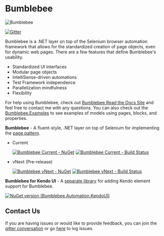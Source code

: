 Bumblebee
=========

![Bumblebee](https://avatars1.githubusercontent.com/u/10162916?v=3&s=100 "Bumblebee")

[![Gitter](https://badges.gitter.im/Join%20Chat.svg)](https://gitter.im/Bumblebee/Discuss?utm_source=badge&utm_medium=badge&utm_campaign=pr-badge&utm_content=body_badge)

Bumblebee is a .NET layer on top of the Selenium browser automation framework that allows for the standardized creation of page objects, even for dynamic web pages. There are a few features that define Bumblebee's usability.

-   Standardized UI interfaces
-   Modular page objects
-   IntelliSense-driven automations
-   Test Framework independence
-   Parallelization mindfulness
-   Flexibility

For help using Bumblebee, check out [Bumblebee Read the Docs Site](http://bumblebee-automation.readthedocs.io/en/latest/) and feel free to contact me with any questions.
You can also check out the [Bumblebee.Examples](https://github.com/toddmeinershagen/Bumblebee.Examples) to see examples of models using pages, blocks, and properties.

**Bumblebee** - A fluent-style, .NET layer on top of Selenium for implementing the [page pattern](https://github.com/SeleniumHQ/selenium/wiki/PageObjects).<br>

  * Current

    [![Bumblebee Current - NuGet](https://img.shields.io/nuget/v/Bumblebee.Automation.svg?style=flat)](https://www.nuget.org/packages/Bumblebee.Automation/)
    [![Bumblebee Current - Build Status](https://ci.appveyor.com/api/projects/status/5aser6k7s2x1t0fg/branch/releases/1.3.1?svg=true)](https://ci.appveyor.com/project/toddmeinershagen/bumblebee-hqwf8/branch/releases/1.3.1)

  * vNext (Pre-release)

    [![Bumblebee vNext - NuGet](https://img.shields.io/nuget/vpre/Bumblebee.Automation.svg)](https://www.nuget.org/packages/Bumblebee.Automation/2.1.0-beta)
    [![Bumblebee vNext - Build Status](https://ci.appveyor.com/api/projects/status/k24rhl5hvxs9j9ya/branch/master?svg=true)](https://ci.appveyor.com/project/toddmeinershagen/bumblebee/branch/master)

**Bumblebee for Kendo UI** - A [separate library](https://github.com/Bumblebee/Bumblebee.KendoUI) for adding Kendo element support for Bumblebee.<br>

   [![NuGet version (Bumblebee.Automation.KendoUI)](https://img.shields.io/nuget/v/Bumblebee.Automation.KendoUI.svg?style=flat)](https://www.nuget.org/packages/Bumblebee.Automation.KendoUI/)

Contact Us
----------

If you are having issues or would like to provide feedback, you can join the [gitter conversation](https://gitter.im/Bumblebee/Discuss) or go [here](https://github.com/bumblebee/bumblebee/issues) to log issues. 
